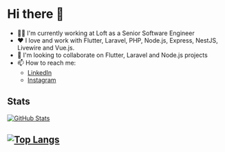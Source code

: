 # Hi there 👋

- 👨‍💻 I'm currently working at Loft as a Senior Software Engineer
- ❤️ I love and work with Flutter, Laravel, PHP, Node.js, Express, NestJS, Livewire and Vue.js.
- 👯 I'm looking to collaborate on Flutter, Laravel and Node.js projects
- 📫 How to reach me: 
  - [LinkedIn](https://www.linkedin.com/in/samuelcecilio)
  - [Instagram](https://www.instagram.com/ceciliosamuel)

## Stats

[![GitHub Stats](https://github-readme-stats-3cfvypr6f-samuel-cecilioxyz.vercel.app/api?username=samuelcecilio&show_icons=true&theme=cobalt&include_all_commits=true&count_private=true)](https://github.com/anuraghazra/github-readme-stats)

[![Top Langs](https://github-readme-stats-3cfvypr6f-samuel-cecilioxyz.vercel.app/api/top-langs/?username=samuelcecilio&layout=compact&theme=cobalt&langs_count=10)](https://github.com/anuraghazra/github-readme-stats)
---
